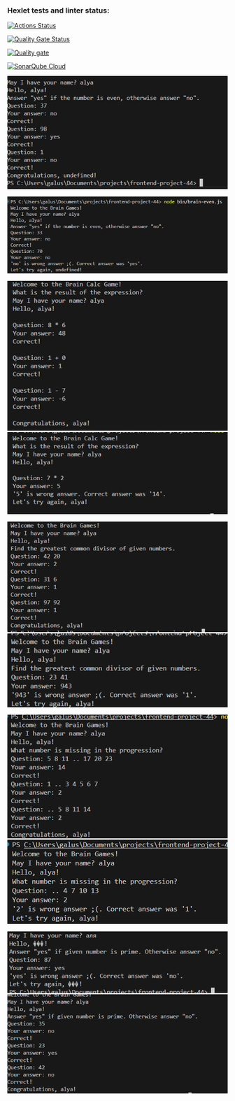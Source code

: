 ### Hexlet tests and linter status:
[![Actions Status](https://github.com/Eirleed/frontend-project-44/actions/workflows/hexlet-check.yml/badge.svg)](https://github.com/Eirleed/frontend-project-44/actions)

[![Quality Gate Status](https://sonarcloud.io/api/project_badges/measure?project=Eirleed_frontend-project-44&metric=alert_status)](https://sonarcloud.io/summary/new_code?id=Eirleed_frontend-project-44)

[![Quality gate](https://sonarcloud.io/api/project_badges/quality_gate?project=Eirleed_frontend-project-44)](https://sonarcloud.io/summary/new_code?id=Eirleed_frontend-project-44)

[![SonarQube Cloud](https://sonarcloud.io/images/project_badges/sonarcloud-light.svg)](https://sonarcloud.io/summary/new_code?id=Eirleed_frontend-project-44)

![победа](image.png)

![проигрыщ](image-1.png)


![калькулятор.победа](image-2.png)
![калькулятор.проигрыш](image-3.png)


![нод.победа](image-4.png)
![нод.проигрыш](image-5.png)


![win](image-6.png)
![lose](image-7.png)

![проигрыш](image-8.png)
![win](image-9.png)